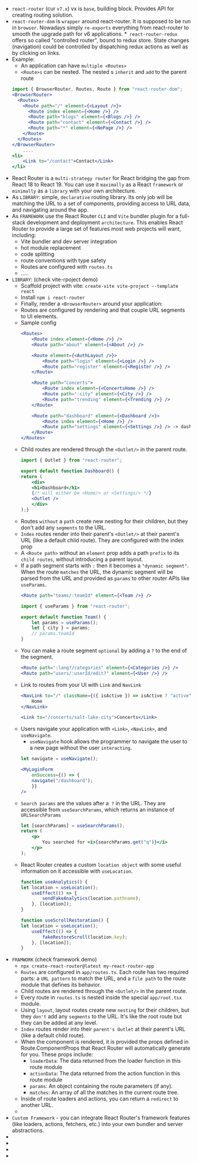 * `react-router` (cur `v7.x`) vx is `base`, building block. Provides API for creating routing solution.
* `react-router-dom` is `wrapper` around react-router. It is supposed to be run in `browser`. Nowadays simply `re-exports` everything from react-router to smooth the upgrade path for v6 applications.
*` react-router-redux` offers so called "controlled router", bound to redux store. State changes (navigation) could be controlled by dispatching redux actions as well as by clicking on links.
* Example:
    * An application can have `multiple <Routes>`
    * `<Route>s` can be nested. The nested <Route>s `inherit` and `add` to the parent route
    ```jsx
    import { BrowserRouter, Routes, Route } from "react-router-dom";
    <BrowserRouter>
      <Routes>
        <Route path="/" element={<Layout />}>
          <Route index element={<Home />} />
          <Route path="blogs" element={<Blogs />} />
          <Route path="contact" element={<Contact />} />
          <Route path="*" element={<NoPage />} />
        </Route>
      </Routes>
    </BrowserRouter>
        ....
    <li>
        <Link to="/contact">Contact</Link>
    </li>
    ```
* React Router is a `multi-strategy router` for React bridging the gap from React 18 to React 19. You can use it `maximally` as a React `framework` or `minimally` as a `library` with your own architecture.
* As `LIBRARY`: simple, `declarative` routing library. Its only job will be matching the URL to a set of components, providing access to URL data, and navigating around the app.
* As `FRAMEWORK` use the React Router `CLI` and `Vite` bundler plugin for a full-stack development and deployment `architecture`. This enables React Router to provide a large set of features most web projects will want, including:
    * Vite bundler and dev server integration
    * hot module replacement
    * code splitting
    * route conventions with type safety
    * Routes are configured with `routes.ts`
    * .....
* `LIBRARY`: (check vite-rpoject demo)
    * Scaffold project with vite: `create-vite vite-project --template react`
    * Install `npm i react-router`
    * Finally, render a `<BrowserRouter>` around your application:
    * Routes are configured by rendering <Routes> and <Route> that couple URL segments to UI elements.
    * Sample config
        ```jsx
        <Routes>
            <Route index element={<Home />} />
            <Route path="about" element={<About />} />

            <Route element={<AuthLayout />}>
                <Route path="login" element={<Login />} />
                <Route path="register" element={<Register />} />
            </Route>

            <Route path="concerts">
                <Route index element={<ConcertsHome />} />
                <Route path=":city" element={<City />} />
                <Route path="trending" element={<Trending />} />
            </Route>

            <Route path="dashboard" element={<Dashboard />}>
                <Route index element={<Home />} /> 
                <Route path="settings" element={<Settings />} /> -> dashboard/settings
            </Route>
        </Routes>
        ```
    * Child routes are rendered through the `<Outlet/>` in the parent route.
        ```jsx
        import { Outlet } from "react-router";

        export default function Dashboard() {
        return (
            <div>
            <h1>Dashboard</h1>
            {/* will either be <Home/> or <Settings/> */}
            <Outlet />
            </div>
        );}
        ```
    * Routes `without` a `path` create new nesting for their children, but they don't add any `segments` to the URL.
    * `Index` routes render into their parent's `<Outlet/>` at their parent's URL (like a default child route). They are configured with the index prop
    * A `<Route path>` without an `element` prop adds a path `prefix` to its `child routes`, without introducing a parent layout.
    * If a path segment starts with `:` then it becomes a `"dynamic segment"`. When the route `matches` the URL, the dynamic segment will be parsed from the URL and provided as `params` to other router APIs like `useParams`.
        ```jsx
        <Route path="teams/:teamId" element={<Team />} />
        
        import { useParams } from "react-router";

        export default function Team() {
            let params = useParams();
            let { city } = params;
            // params.teamId
        }
        ```
    * You can make a route segment `optional` by adding a `?` to the end of the segment.
        ```jsx
        <Route path=":lang?/categories" element={<Categories />} />
        <Route path="users/:userId/edit?" element={<User />} />
        ```
    * Link to routes from your UI with `Link` and `NavLink`
        ```jsx
        <NavLink to="/" className={({ isActive }) => isActive ? "active" : "" }>
            Home
        </NavLink>

        <Link to="/concerts/salt-lake-city">Concerts</Link>
        ```
    * Users navigate your application with `<Link>`, `<NavLink>`, and `useNavigate`.
        * `useNavigate` hook allows the programmer to navigate the user to a new page without the user `interacting`.
        ```jsx
        let navigate = useNavigate();

        <MyLoginForm
            onSuccess={() => {
            navigate("/dashboard");
            }}
        />
        ```
    * `Search params` are the values after a` ?` in the URL. They are accessible from `useSearchParams`, which returns an instance of `URLSearchParams`
        ```jsx
        let [searchParams] = useSearchParams();
        return (
            <p>
                You searched for <i>{searchParams.get("q")}</i>
            </p>
        );
        ```
    * React Router creates a custom `location object` with some useful information on it accessible with `useLocation`.
        ```jsx
        function useAnalytics() {
        let location = useLocation();
            useEffect(() => {
                sendFakeAnalytics(location.pathname);
            }, [location]);
        }

        function useScrollRestoration() {
        let location = useLocation();
            useEffect(() => {
                fakeRestoreScroll(location.key);
            }, [location]);
        }
        ```
* `FRAMWORK` (check framework demo)
    * `npx create-react-router@latest my-react-router-app`
    * `Routes` are configured in `app/routes.ts`. Each route has two required parts: a `URL pattern` to match the URL, and a `file path` to the route module that defines its behavior.
    * Child routes are rendered through the `<Outlet/>` in the parent route.
    * Every route in `routes.ts` is nested inside the special `app/root.tsx` module.
    * Using `layout`, layout routes create new `nesting` for their children, but they `don't` add any `segments` to the URL. It's like the root route but they can be added at any level.
    * `Index` routes render into their `parent's Outlet` at their parent's URL (like a default child route).
    * When the component is rendered, it is provided the props defined in Route.ComponentProps that React Router will automatically generate for you. These props include:
        * `loaderData`: The data returned from the loader function in this route module
        * `actionData`: The data returned from the action function in this route module
        * `params`: An object containing the route parameters (if any).
        * `matches`: An array of all the matches in the current route tree.
    * Inside of route loaders and actions, you can return a `redirect` to another URL.
    * 
* `Custom Framework` - you can integrate React Router's framework features (like loaders, actions, fetchers, etc.) into your own bundler and server abstractions.
* 
* 
* 
* 